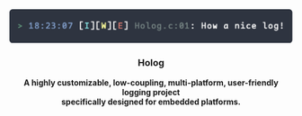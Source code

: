 <center>
  <img src="./assets/holog_banner.png" title="" alt="banner" data-align="center">
<h3 align="center">Holog</h3>
  <p><strong>
      A highly customizable, low-coupling, multi-platform, user-friendly logging project  <br>
    specifically designed for embedded platforms.
    </strong>
  </p>
</center>

